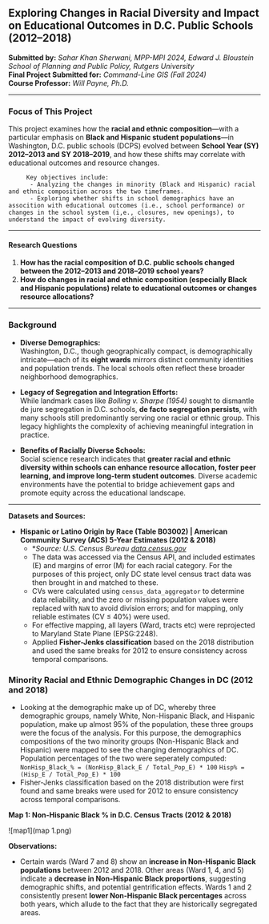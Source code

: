 ## Exploring Changes in Racial Diversity and Impact on Educational Outcomes in D.C. Public Schools (2012–2018)

**Submitted by:** *Sahar Khan Sherwani, MPP-MPI 2024, Edward J. Bloustein School of Planning and Public Policy, Rutgers University*  
**Final Project Submitted for:** *Command-Line GIS (Fall 2024)*  
**Course Professor:** *Will Payne, Ph.D.*

---

### Focus of This Project

This project examines how the **racial and ethnic composition**—with a particular emphasis on **Black and Hispanic student populations**—in Washington, D.C. public schools (DCPS) evolved between **School Year (SY) 2012–2013 and SY 2018–2019**, and how these shifts may correlate with educational outcomes and resource changes.

         Key objectives include:
          - Analyzing the changes in minority (Black and Hispanic) racial and ethnic composition across the two timeframes.
          - Exploring whether shifts in school demographics have an assocition with educational outcomes (i.e., school performance) or changes in the school system (i,e., closures, new openings), to understand the impact of evolving diversity.

---

#### Research Questions

1. **How has the racial composition of D.C. public schools changed between the 2012–2013 and 2018–2019 school years?**
2. **How do changes in racial and ethnic composition (especially Black and Hispanic populations) relate to educational outcomes or changes resource allocations?**

---

### Background

- **Diverse Demographics:**  
  Washington, D.C., though geographically compact, is demographically intricate—each of its **eight wards** mirrors distinct community identities and population trends. The local schools often reflect these broader neighborhood demographics.

- **Legacy of Segregation and Integration Efforts:**  
  While landmark cases like *Bolling v. Sharpe (1954)* sought to dismantle de jure segregation in D.C. schools, **de facto segregation persists**, with many schools still predominantly serving one racial or ethnic group. This legacy highlights the complexity of achieving meaningful integration in practice.

- **Benefits of Racially Diverse Schools:**  
  Social science research indicates that **greater racial and ethnic diversity within schools can enhance resource allocation, foster peer learning, and improve long-term student outcomes**. Diverse academic environments have the potential to bridge achievement gaps and promote equity across the educational landscape.

---

**Datasets and Sources:**  
- **Hispanic or Latino Origin by Race (Table B03002) | American Community Survey (ACS) 5-Year Estimates (2012 & 2018)**  
  - **Source: U.S. Census Bureau  [data.census.gov](https://data.census.gov/table/ACSDT1Y2021.B03002)*
  - The data was accessed via the Census API, and included estimates (E) and margins of error (M) for each racial category. For the purposes of this project, only DC state level census tract data was then brought in and matched to these.
  - CVs were calculated using `census_data_aggregator` to determine data reliability, and the zero or missing population values were replaced with `NaN` to avoid division errors; and for mapping, only reliable estimates (CV ≤ 40%) were used. 
  - For effective mapping, all layers (Ward, tracts etc) were reprojected to Maryland State Plane (EPSG:2248).
  - Applied **Fisher-Jenks classification** based on the 2018 distribution and used the same breaks for 2012 to ensure consistency across temporal comparisons.

### Minority Racial and Ethnic Demographic Changes in DC (2012 and 2018)
- Looking at the demographic make up of DC, whereby three demographic groups, namely White, Non-Hispanic Black, and Hispanic population, make up almost 95% of the population, these three groups were the focus of the analysis. For this purpose, the demographics compositions of the two minority groups (Non-Hispanic Black and Hispanic) were mapped to see the changing demographics of DC. Population percentages of the two were seperately computed:
                   `NonHisp_Black_% = (NonHisp_Black_E / Total_Pop_E) * 100`
                   `Hisp% = (Hisp_E / Total_Pop_E) * 100`
- Fisher-Jenks classification based on the 2018 distribution were first found and same breaks were used for 2012 to ensure consistency across temporal comparisons. 

**Map 1: Non-Hispanic Black % in D.C. Census Tracts (2012 & 2018)**

![map1](map 1.png)

**Observations:**
- Certain wards (Ward 7 and 8) show an **increase in Non-Hispanic Black populations** between 2012 and 2018. Other areas (Ward 1, 4, and 5) indicate a **decrease in Non-Hispanic Black proportions**, suggesting demographic shifts, and potential gentrification effects. Wards 1 and 2 consistently present **lower Non-Hispanic Black percentages** across both years, which allude to the fact that they are historically segregated areas. 



